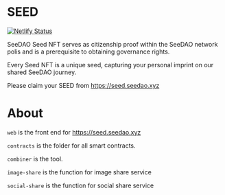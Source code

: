 # SEED

[![Netlify Status](https://api.netlify.com/api/v1/badges/abeb231a-e02b-47c6-96ce-1359bb59a254/deploy-status)](https://app.netlify.com/sites/seed-taoist-labs/deploys)


SeeDAO Seed NFT serves as citizenship proof within the SeeDAO network polis and is a prerequisite to obtaining governance rights.

Every Seed NFT is a unique seed, capturing your personal imprint on our shared SeeDAO journey.


Please claim your SEED from https://seed.seedao.xyz


# About

`web` is the front end for https://seed.seedao.xyz

`contracts` is the folder for all smart contracts.

`combiner` is the tool.

`image-share` is the function for image share service

`social-share` is the function for social share service
